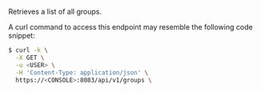 Retrieves a list of all groups.

A curl command to access this endpoint may resemble the following code snippet:

```bash
$ curl -k \
  -X GET \
  -u <USER> \
  -H 'Content-Type: application/json' \
  https://<CONSOLE>:8083/api/v1/groups \
```
